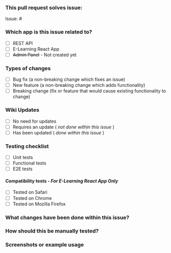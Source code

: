 ### This pull request solves issue:

Issue: #<!-- Insert issue number here -->

### Which app is this issue related to?

* [ ] REST API
* [ ] E-Learning React App
* [ ] ~~Admin Panel~~ - Not created yet

### Types of changes

* [ ] Bug fix (a non-breaking change which fixes an issue)
* [ ] New feature (a non-breaking change which adds functionality)
* [ ] Breaking change (fix or feature that would cause existing functionality to change)

### Wiki Updates

* [ ] No need for updates
* [ ] Requires an update ( *not done within this issue* ) 
* [ ] Has been updated ( *done within this issue* )

### Testing checklist

* [ ] Unit tests
* [ ] Functional tests
* [ ] E2E tests

#### Compatibility tests - ***For E-Learning React App Only***

* [ ] Tested on Safari
* [ ] Tested on Chrome
* [ ] Tested on Mozilla Firefox

### What changes have been done within this issue?

<!--- Write a short summary here -->

### How should this be manually tested?

<!--- Write the steps here -->

### Screenshots or example usage

<!--- Insert images here -->